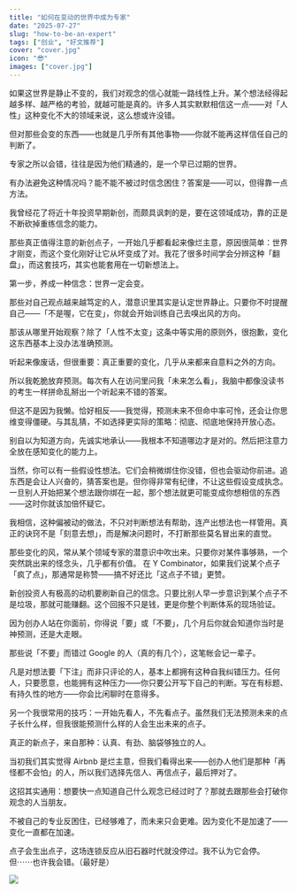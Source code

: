 ```yaml
---
title: "如何在变动的世界中成为专家"
date: "2025-07-27"
slug: "how-to-be-an-expert"
tags: ["创业", "好文推荐"]
cover: "cover.jpg"
icon: "😎"
images: ["cover.jpg"]
---
```

如果这世界是静止不变的，我们对观念的信心就能一路线性上升。某个想法经得起越多样、越严格的考验，就越可能是真的。许多人其实默默相信这一点——对「人性」这种变化不大的领域来说，这么想或许没错。



但对那些会变的东西——也就是几乎所有其他事物——你就不能再这样信任自己的判断了。



专家之所以会错，往往是因为他们精通的，是一个早已过期的世界。



有办法避免这种情况吗？能不能不被过时信念困住？答案是——可以，但得靠一点方法。



我曾经花了将近十年投资早期新创，而颇具讽刺的是，要在这领域成功，靠的正是不断砍掉重练信念的能力。



那些真正值得注意的新创点子，一开始几乎都看起来像烂主意，原因很简单：世界才刚变，而这个变化刚好让它从坏变成了对。我花了很多时间学会分辨这种「翻盘」，而这套技巧，其实也能套用在一切新想法上。



第一步，养成一种信念：世界一定会变。



那些对自己观点越来越笃定的人，潜意识里其实是认定世界静止。只要你不时提醒自己——「不是喔，它在变」，你就会开始训练自己去嗅出风的方向。



那该从哪里开始观察？除了「人性不太变」这条中等实用的原则外，很抱歉，变化这东西基本上没办法准确预测。



听起来像废话，但很重要：真正重要的变化，几乎从来都来自意料之外的方向。



所以我乾脆放弃预测。每次有人在访问里问我「未来怎么看」，我脑中都像没读书的考生一样拼命乱掰出一个听起来不错的答案。



但这不是因为我懒。恰好相反——我觉得，预测未来不但命中率可怜，还会让你思维变得僵硬。与其乱猜，不如选择更实际的策略：彻底、彻底地保持开放心态。



别自以为知道方向，先诚实地承认——我根本不知道哪边才是对的。然后把注意力全放在感知变化的能力上。



当然，你可以有一些假设性想法。它们会稍微绑住你没错，但也会驱动你前进。追东西是会让人兴奋的，猜答案也是。但你得非常有纪律，不让这些假设变成执念。
一旦别人开始把某个想法跟你绑在一起，那个想法就更可能变成你想相信的东西——这时你就该加倍怀疑它。



我相信，这种偏被动的做法，不只对判断想法有帮助，连产出想法也一样管用。真正的诀窍不是「刻意去想」，而是解决问题时，不打断那些莫名冒出来的直觉。



那些变化的风，常从某个领域专家的潜意识中吹出来。只要你对某件事够熟，一个突然跳出来的怪念头，几乎都有价值。
在 Y Combinator，如果我们说某个点子「疯了点」，那通常是称赞——搞不好还比「这点子不错」更赞。



新创投资人有极高的动机要刷新自己的信念。只要比别人早一步意识到某个点子不是垃圾，那就可能赚翻。这个回报不只是钱，更是你整个判断体系的现场验证。



因为创办人站在你面前，你得说「要」或「不要」，几个月后你就会知道你当时是神预测，还是大走眼。



那些说「不要」而错过 Google 的人（真的有几个），这笔帐会记一辈子。



凡是对想法要「下注」而非只评论的人，基本上都拥有这种自我纠错压力。任何人，只要愿意，也能拥有这种压力——你只要公开写下自己的判断。写在有标题、有持久性的地方——你会比闲聊时在意得多。



另一个我很常用的技巧：一开始先看人，不先看点子。虽然我们无法预测未来的点子长什么样，但我很能预测什么样的人会生出未来的点子。



真正的新点子，来自那种：认真、有劲、脑袋够独立的人。



当初我们其实觉得 Airbnb 是烂主意，但我们看得出来——创办人他们是那种「再怪都不会怕」的人，所以我们选择先信人、再信点子，最后押对了。



这招其实通用：想要快一点知道自己什么观念已经过时了？那就去跟那些会打破你观念的人当朋友。



不被自己的专业反困住，已经够难了，而未来只会更难。因为变化不是加速了——变化一直都在加速。



点子会生出点子，这场连锁反应从旧石器时代就没停过。我不认为它会停。
但⋯⋯也许我会错。（最好是）




![](https://prod-files-secure.s3.us-west-2.amazonaws.com/112d0858-5090-4d34-a606-b75eb8d65fd2/46476355-9cf3-4e99-9b7a-3531bc426380/1000202064.png?X-Amz-Algorithm=AWS4-HMAC-SHA256&X-Amz-Content-Sha256=UNSIGNED-PAYLOAD&X-Amz-Credential=ASIAZI2LB466TVJGDIIB%2F20250905%2Fus-west-2%2Fs3%2Faws4_request&X-Amz-Date=20250905T201337Z&X-Amz-Expires=3600&X-Amz-Security-Token=IQoJb3JpZ2luX2VjEBMaCXVzLXdlc3QtMiJHMEUCICAIFrvKsztXnBQA88focrag7KEGQ3ldtMauOLN0cQdjAiEAlDvkpYzKgdzcciEPAe74V4JXuF%2BXLgRoysgxqt9LwrQq%2FwMIfBAAGgw2Mzc0MjMxODM4MDUiDPwKmqmts50rIM9UXyrcA4Wpafffl7VFdNQSKoIdO93xaWAZJkiOjisCO3rYlPbcd28TisMZJUDcBUwK6qPV1cV7lgOb%2Bto4V1gwx0PP7%2FabqCt0ilmB78zyLUb80JpHgBPmukciD6VZ0MgYqKTitSxf4QtQX%2B0j5ciIz23vywYEJjq%2FBoGt3Lpp9lA8OxULa5p9SEq6BS67TfS1za63IpMIsSQC9HYaxJB0LVukzOmSsObtF8NjaVGloBAPZD7elwXEx6uXsxiaPPCBCIIAoMqvlTUkTV%2FqhDh7my8cmUm%2BfV%2FYEsGcMY73p7CcOoePYmNw28ORaYgvQsy402vdxg%2FYZiR6ACz397lERadiehwPMTx67OK64MQDYsn%2FPxzQJcTcC%2FTyUOmRbGPF9Qo6O9%2FEZoFRGgRmxzoklMxJQWrFjeQb6KB%2F22XC2tGBc71meFbrF4WKXJ9PcecOtL4ytKJUJc7tp81Nhg15drzuRxJTsO%2B4dlNTRgVRtwkAlnGxl%2FsO5Nqe32DexTnk0xb3XASK%2FsMqC60locQgIEhM%2FBdFUrDqzzBkf6lbVhrnajb%2FfghxvW90ITlkNIeI3jHEjzlc1qXg8PNMugwPkp0d5qGa83YMgDAnSzET5V0hgwZnn5yGEroyrCY6RyYjMILa7MUGOqUB42ak27qCyT%2F0G0OAZOpPDDWHHAz%2F4KWpmtLfqbcYGQ8BQXmF3Dn7e%2Fnk6xCeJrTYGaB5vCWSFL3ONYfKK9MagYu8StqzrdyyPV6EIQKvi%2FfiODOvd6v6pR%2FUd476U51E8zEfBxBjWoeqUF5oa2NOmN9VgjMRI%2FPJX3e2sJ7XeK4qu8QdN8osAB7pPKQv7msH5ZCJkpbx%2BGV6rbq03haaJvyGbX45&X-Amz-Signature=ee7b473c4310ee2543f0de97ebe879a4f9a30c2f5b80f2946fff40175a095a9b&X-Amz-SignedHeaders=host&x-amz-checksum-mode=ENABLED&x-id=GetObject)


